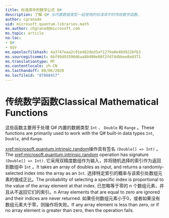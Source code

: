 ```yaml
---
title: 标准库中的数学公式 Q#
description: 了解 Q# 与内置数据类型一起使用的标准库中的传统数学函数。
author: cgranade
uid: microsoft.quantum.libraries.math
ms.author: chgranad@microsoft.com
ms.topic: article
no-loc:
- Q#
- $$v
ms.openlocfilehash: 4a3747eaa2c91e482ded3af1279a0e40d922bfb3
ms.sourcegitcommit: 6bf99d93590d6aa80490e88f2fd74dbbee8e0371
ms.translationtype: MT
ms.contentlocale: zh-CN
ms.lasthandoff: 08/06/2020
ms.locfileid: "87868417"
---
```

# <a name="classical-mathematical-functions"></a><span data-ttu-id="7c6db-103">传统数学函数</span><span class="sxs-lookup"><span data-stu-id="7c6db-103">Classical Mathematical Functions</span></span> #

<span data-ttu-id="7c6db-104">这些函数主要用于处理 Q# 内置的数据类型 `Int` 、 `Double` 和 `Range` 。</span><span class="sxs-lookup"><span data-stu-id="7c6db-104">These functions are primarily used to work with the Q# built-in data types `Int`, `Double`, and `Range`.</span></span>

<span data-ttu-id="7c6db-105"><xref:microsoft.quantum.intrinsic.random>操作具有签名 `(Double[] => Int)` 。</span><span class="sxs-lookup"><span data-stu-id="7c6db-105">The <xref:microsoft.quantum.intrinsic.random> operation has signature `(Double[] => Int)`.</span></span>
<span data-ttu-id="7c6db-106">它采用双精度数组作为输入，并将随机选择的索引作为返回到数组中 `Int` 。</span><span class="sxs-lookup"><span data-stu-id="7c6db-106">It takes an array of doubles as input, and returns a randomly-selected index into the array as an `Int`.</span></span>
<span data-ttu-id="7c6db-107">选择特定索引的概率与该索引处数组元素的值成正比。</span><span class="sxs-lookup"><span data-stu-id="7c6db-107">The probability of selecting a specific index is proportional to the value of the array element at that index.</span></span> <span data-ttu-id="7c6db-108">已忽略等于零的 n 个数组元素，并且从不返回它们的索引。</span><span class="sxs-lookup"><span data-stu-id="7c6db-108">n Array elements that are equal to zero are ignored and their indices are never returned.</span></span>
<span data-ttu-id="7c6db-109">如果任何数组元素小于0，或者如果没有数组元素大于零，则操作将失败。</span><span class="sxs-lookup"><span data-stu-id="7c6db-109">If any array element is less than zero, or if no array element is greater than zero, then the operation fails.</span></span>

